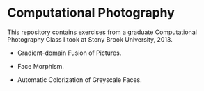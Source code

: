 Computational Photography
=========================

This repository contains exercises from a graduate Computational Photography Class I took at Stony Brook University, 2013.

- Gradient-domain Fusion of Pictures. 

- Face Morphism.

- Automatic Colorization of Greyscale Faces.

